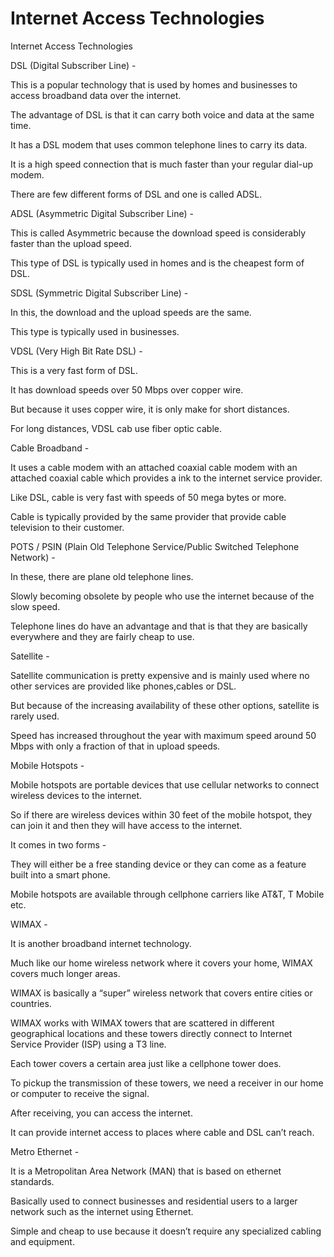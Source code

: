 # Internet Access Technologies

Internet Access Technologies

DSL \(Digital Subscriber Line\) -

This is a popular technology that is used by homes and businesses to access broadband data over the internet.

The advantage of DSL is that it can carry both voice and data at the same time.

It has a DSL modem that uses common telephone lines to carry its data.

It is a high speed connection that is much faster than your regular dial-up modem.

There are few different forms of DSL and one is called ADSL.

ADSL \(Asymmetric Digital Subscriber Line\) -

This is called Asymmetric because the download speed is considerably faster than the upload speed.

This type of DSL is typically used in homes and is the cheapest form of DSL.

SDSL \(Symmetric Digital Subscriber Line\) -

In this, the download and the upload speeds are the same.

This type is typically used in businesses.

VDSL \(Very High Bit Rate DSL\) -

This is a very fast form of DSL.

It has download speeds over 50 Mbps over copper wire.

But because it uses copper wire, it is only make for short distances.

For long distances, VDSL cab use fiber optic cable.

Cable Broadband -

It uses a cable modem with an attached coaxial cable modem with an attached coaxial cable which provides a ink to the internet service provider.

Like DSL, cable is very fast with speeds of 50 mega bytes or more.

Cable is typically provided by the same provider that provide cable television to their customer.

POTS / PSIN \(Plain Old Telephone Service/Public Switched Telephone Network\) -

In these, there are plane old telephone lines.

Slowly becoming obsolete by people who use the internet because of the slow speed.

Telephone lines do have an advantage and that is that they are basically everywhere and they are fairly cheap to use.

Satellite -

Satellite communication is pretty expensive and is mainly used where no other services are provided like phones,cables or DSL.

But because of the increasing availability of these other options, satellite is rarely used.

Speed has increased throughout the year with maximum speed around 50 Mbps with only a fraction of that in upload speeds.

Mobile Hotspots -

Mobile hotspots are portable devices that use cellular networks to connect wireless devices to the internet.

So if there are wireless devices within 30 feet of the mobile hotspot, they can join it and then they will have access to the internet.

It comes in two forms -

They will either be a free standing device or they can come as a feature built into a smart phone.

Mobile hotspots are available through cellphone carriers like AT&T, T Mobile etc.

WIMAX -

It is another broadband internet technology.

Much like our home wireless network where it covers your home, WIMAX covers much longer areas.

WIMAX is basically a “super” wireless network that covers entire cities or countries.

WIMAX works with WIMAX towers that are scattered in different geographical locations and these towers directly connect to Internet Service Provider \(ISP\) using a T3 line.

Each tower covers a certain area just like a cellphone tower does.

To pickup the transmission of these towers, we need a receiver in our home or computer to receive the signal.

After receiving, you can access the internet.

It can provide internet access to places where cable and DSL can’t reach.

Metro Ethernet -

It is a Metropolitan Area Network \(MAN\) that is based on ethernet standards.

Basically used to connect businesses and residential users to a larger network such as the internet using Ethernet.

Simple and cheap to use because it doesn’t require any specialized cabling and equipment.

